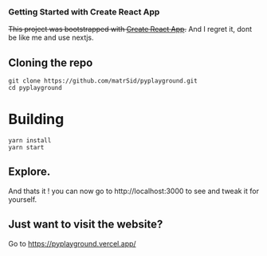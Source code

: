 ### Getting Started with Create React App

~~This project was bootstrapped with [Create React App](https://github.com/facebook/create-react-app).~~
And I regret it, dont be like me and use nextjs.

## Cloning the repo
```
git clone https://github.com/matrSid/pyplayground.git
cd pyplayground
```

# Building
```
yarn install
yarn start
```
## Explore.
And thats it ! you can now go to http://localhost:3000 to see and tweak it for yourself.

## Just want to visit the website?
Go to https://pyplayground.vercel.app/